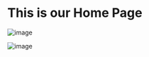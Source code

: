 # This is our Home Page

![image](https://github.com/user-attachments/assets/82a89125-7c4c-4b1f-8654-5638bee41a3f)

![image](https://github.com/user-attachments/assets/77b259d5-465d-4226-a0d9-dd0fdcdcc1f4)

